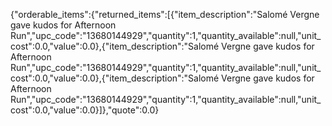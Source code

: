 {"orderable_items":{"returned_items":[{"item_description":"Salomé Vergne gave kudos for Afternoon Run","upc_code":"13680144929","quantity":1,"quantity_available":null,"unit_cost":0.0,"value":0.0},{"item_description":"Salomé Vergne gave kudos for Afternoon Run","upc_code":"13680144929","quantity":1,"quantity_available":null,"unit_cost":0.0,"value":0.0},{"item_description":"Salomé Vergne gave kudos for Afternoon Run","upc_code":"13680144929","quantity":1,"quantity_available":null,"unit_cost":0.0,"value":0.0}]},"quote":0.0}